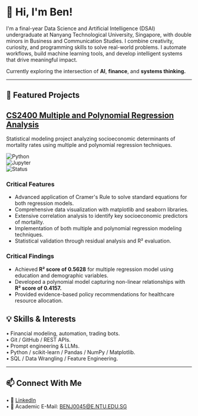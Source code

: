 # 👋 Hi, I'm Ben!  

I'm a final-year Data Science and Artificial Intelligence (DSAI) undergraduate at Nanyang Technological University, Singapore, with double minors in Business and Communication Studies. I combine creativity, curiosity, and programming skills to solve real-world problems. I automate workflows, build machine learning tools, and develop intelligent systems that drive meaningful impact.  

Currently exploring the intersection of **AI**, **finance**, and **systems thinking.**  

---  

## 🚀 Featured Projects  

## [CS2400 Multiple and Polynomial Regression Analysis]([https://github.com/BenjaminYick/CS2400-Regression-Analysis](https://github.com/benjaminyjr17/24S2-CS2400-Regression-Analysis.git))  

Statistical modeling project analyzing socioeconomic determinants of mortality rates using multiple and polynomial regression techniques.  

![Python](https://img.shields.io/badge/Python-3.8+-blue.svg)  
![Jupyter](https://img.shields.io/badge/Jupyter-Notebook-orange.svg)  
![Status](https://img.shields.io/badge/Status-Completed-green.svg)  

### Critical Features  
* Advanced application of Cramer's Rule to solve standard equations for both regression models.  
* Comprehensive data visualization with matplotlib and seaborn libraries.  
* Extensive correlation analysis to identify key socioeconomic predictors of mortality.  
* Implementation of both multiple and polynomial regression modeling techniques.  
* Statistical validation through residual analysis and R² evaluation.  

### Critical Findings  
* Achieved **R² score of 0.5628** for multiple regression model using education and demographic variables.  
* Developed a polynomial model capturing non-linear relationships with **R² score of 0.4157.**  
* Provided evidence-based policy recommendations for healthcare resource allocation.  

## 💡 Skills & Interests  

•	Financial modeling, automation, trading bots.  
•	Git / GitHub / REST APIs.  
•	Prompt engineering & LLMs.  
•	Python / scikit-learn / Pandas / NumPy / Matplotlib.  
•	SQL / Data Wrangling / Feature Engineering.  

---  

## 📫 Connect With Me  

•	🔗 [LinkedIn](https://www.linkedin.com/in/benjaminyjr17)  
•	📧 Academic E-Mail: BENJ0045@E.NTU.EDU.SG  
